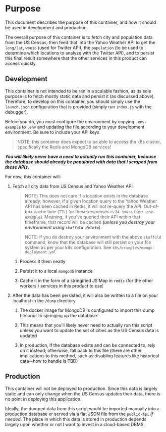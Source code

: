 # Purpose

This document describes the purpose of this container, and how it should be
used in development and production.

The overall purpose of this container is to fetch city and population data from
the US Census, then feed that into the Yahoo Weather API to get the `long/lat`,
`woeid` (used for Twitter API), the `population` (to be used to determine which
locations to analyze with the Twitter API), and to persist this final result
somewhere that the other services in this product can access quickly.

## Development

This container is not intended to be ran in a scalable fashion, as its sole
purpose is to fetch mostly static data and persist it (as discussed above).
Therefore, to develop on this container, you should simply use the `launch.json`
configuration that is provided (simply run `index.js` with the debugger).

Before you do, you must configure the environment by copying `.env-example`
to `.env` and updating the file according to your development environment.
Be sure to include your API keys.

> NOTE: this container does expect to be able to access the k8s cluster,
specifically the Redis and MongoDB services!

***You will likely never have a need to actually run this container, because the
database should already be populated with data that I scraped from these APIs.***

For now, this container will:

1. Fetch all city data from US Census and Yahoo Weather API

    > NOTE: This does not care if a location exists in the database already;
    however, if a given location query to the Yahoo Weather API has been cached
    in Redis, it will not re-query the API. Out-of-box cache time (`TTL`) for these
    responses is `24 hours` (see `.env-example`). Meaning, if you've queried
    their API within that timeframe, that record will be cached ***(unless you
    destroy your environment using `skaffold delete`)***.

    > NOTE: If you do destroy your environment with the above `skaffold`
    command, know that the database will still persist on your file system
    as per your k8s configuration. See `k8s/examples/mongo-deployment.yml`

    1. Process it them neatly

    1. Persist it to a local `mongodb` instance

    1. Cache it in the form of a stringified JS Map in `redis` (for the other
    workers / services in this product to use)

1. After the data has been persisted, it will also be written to a file on your
localhost in the `/dump` directory

    1. The docker image for MongoDB is configured to import this dump file prior
    to springing up the database

    1. This means that you'll likely never need to actually run this script
    unless you want to update the set of cities as the US Census data is updated

    1. In production, if the database exists and can be connected to, rely on
    it instead; otherwise, fall back to this file (there are other
    implications to this method, such as disabling features like historical
    data--how to handle is TBD)

## Production

This container will not be deployed to production.  Since this data is largely
static and can only change when the US Census updates their data, there is no
point in deploying this application.

Ideally, the dumped data from this script would be imported manually into a
production database or served via a flat JSON file from the `public-api`
*if needed*. The place in which this data is stored in production depends
largely upon whether or not I want to invest in a cloud-based DBMS.